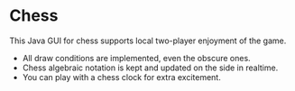 # Chess

This Java GUI for chess supports local two-player enjoyment of the game.

* All draw conditions are implemented, even the obscure ones.
* Chess algebraic notation is kept and updated on the side in realtime.
* You can play with a chess clock for extra excitement.
